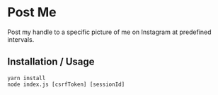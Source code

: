 # Post Me

Post my handle to a specific picture of me on Instagram at predefined
intervals.

## Installation / Usage

    yarn install
    node index.js [csrfToken] [sessionId]
